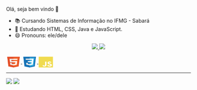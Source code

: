  Olá, seja bem vindo 👋

<!--- 🔭 Busco trabalho como programador front-end-->
- 📚 Cursando Sistemas de Informação no IFMG - Sabará
- 🌱 Estudando HTML, CSS, Java e JavaScript.
- 😄 Pronouns: ele/dele 

<div align="center">
  <a href="https://github.com/iversonferreiras">
  <img height="150em" src="https://github-readme-stats.vercel.app/api?username=iversonferreiras&show_icons=true&theme=dracula&include_all_commits=true&count_private=true"/>
  <img height="150em" src="https://github-readme-stats.vercel.app/api/top-langs/?username=iversonferreiras&layout=compact&langs_count=7&theme=dracula"/>
</div>
  
  <div style="display: inline_block"><br>
    <img align="center" alt="HTML" height="30" width="40" src="https://raw.githubusercontent.com/devicons/devicon/master/icons/html5/html5-original.svg">
    <img align="center" alt="CSS" height="30" width="40" src="https://raw.githubusercontent.com/devicons/devicon/master/icons/css3/css3-original.svg">
    <img align="center" alt="JS" height="30" width="40" src="https://raw.githubusercontent.com/devicons/devicon/master/icons/javascript/javascript-plain.svg">
   <!-- <img align="center" alt="VUE" height="30" width="40" src="https://cdn.jsdelivr.net/gh/devicons/devicon/icons/vuejs/vuejs-original.svg">
    <img align="center" alt="NODE" height="30" width="40" src="https://cdn.jsdelivr.net/gh/devicons/devicon/icons/nodejs/nodejs-original.svg" />    -->
    
  </div>
  
  <hr>
  
  <div>
    <a href="mailto:diasiverson7@gmail.com" target="_blank"><img src="https://img.shields.io/badge/Gmail-D14836?style=for-the-badge&logo=gmail&logoColor=white"></a>
    <a href="https://www.linkedin.com/in/iversonferreiras/" target="_blank"><img src="https://img.shields.io/badge/LinkedIn-0077B5?style=for-the-badge&logo=linkedin&logoColor=white"></a>
  </div>
